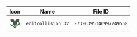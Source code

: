 | Icon | Name | File ID |
| ---  | ---  | ---     |
| ![](editcollision_32.png) | `editcollision_32` | `-7396395346997249558` |
